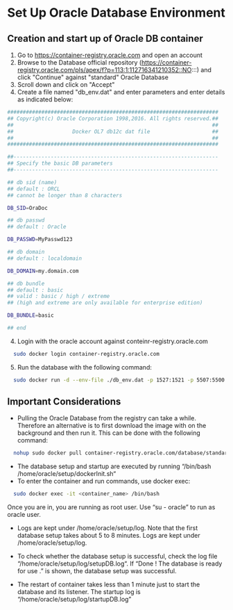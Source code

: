 # Set Up Oracle Database Environment

## Creation and start up of Oracle DB container

1) Go to https://container-registry.oracle.com and open an account
2) Browse to the Database official repository (https://container-registry.oracle.com/pls/apex/f?p=113:1:112716341210352::NO:::) and click "Continue" against "standard" Oracle Database
3) Scroll down and click on "Accept"
4) Create a file named "db_env.dat" and enter parameters and enter details as indicated below:

```bash
####################################################################
## Copyright(c) Oracle Corporation 1998,2016. All rights reserved.##
##                                                                ##
##                   Docker OL7 db12c dat file                    ##
##                                                                ##
####################################################################

##------------------------------------------------------------------
## Specify the basic DB parameters
##------------------------------------------------------------------

## db sid (name)
## default : ORCL
## cannot be longer than 8 characters

DB_SID=OraDoc

## db passwd
## default : Oracle

DB_PASSWD=MyPasswd123

## db domain
## default : localdomain

DB_DOMAIN=my.domain.com

## db bundle
## default : basic
## valid : basic / high / extreme
## (high and extreme are only available for enterprise edition)

DB_BUNDLE=basic

## end
```

4) Login with the oracle account against conteinr-registry.oracle.com

```bash
  sudo docker login container-registry.oracle.com
```

5) Run the database with the following command:

```bash
  sudo docker run -d --env-file ./db_env.dat -p 1527:1521 -p 5507:5500 -it --name DBKAFKA --shm-size="4g" container-registry.oracle.com/database/standard
```

## Important Considerations
- Pulling the Oracle Database from the registry can take a while. Therefore an alternative is to first download the image with on the background and then run it. This can be done with the following command:

```bash
  nohup sudo docker pull container-registry.oracle.com/database/standard &
```

- The database setup and startup are executed by running “/bin/bash /home/oracle/setup/dockerInit.sh“
- To enter the container and run commands, use docker exec:

```bash
  sudo docker exec -it <container_name> /bin/bash
```

  Once you are in, you are running as root user. Use “su - oracle” to run as oracle user.

- Logs are kept under /home/oracle/setup/log. Note that the first database setup takes about 5 to 8 minutes. Logs are kept under /home/oracle/setup/log.

- To check whether the database setup is successful, check the log file “/home/oracle/setup/log/setupDB.log“. If “Done ! The database is ready for use .” is shown, the database setup was successful.

- The restart of container takes less than 1 minute just to start the database and its listener. The startup log is “/home/oracle/setup/log/startupDB.log”
